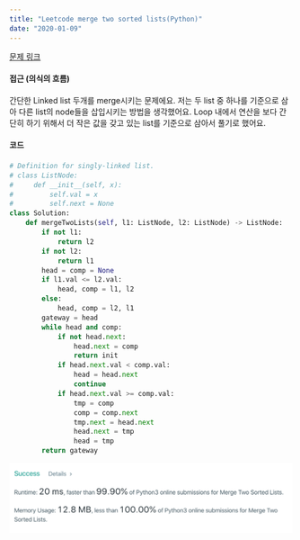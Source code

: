```yaml
---
title: "Leetcode merge two sorted lists(Python)"
date: "2020-01-09"
---
```


[문제 링크](https://leetcode.com/problems/merge-two-sorted-lists/)



#### 접근 (의식의 흐름)

간단한 Linked list 두개를 merge시키는 문제에요. 저는 두 list 중 하나를 기준으로 삼아 다른 list의 node들을 삽입시키는 방법을 생각했어요. Loop 내에서 연산을 보다 간단히 하기 위해서 더 작은 값을 갖고 있는 list를 기준으로 삼아서 풀기로 했어요.



#### 코드

```python
# Definition for singly-linked list.
# class ListNode:
#     def __init__(self, x):
#         self.val = x
#         self.next = None
class Solution:
    def mergeTwoLists(self, l1: ListNode, l2: ListNode) -> ListNode:
        if not l1:
            return l2
        if not l2:
            return l1
        head = comp = None
        if l1.val <= l2.val:
            head, comp = l1, l2
        else:
            head, comp = l2, l1
        gateway = head
        while head and comp:
            if not head.next:
                head.next = comp
                return init
            if head.next.val < comp.val:
                head = head.next
                continue
            if head.next.val >= comp.val:
                tmp = comp
                comp = comp.next
                tmp.next = head.next
                head.next = tmp
                head = tmp
        return gateway 
```



![image-20200109144257721](leetcode-merge-two-sorted-lists/image-20200109144257721.png)

